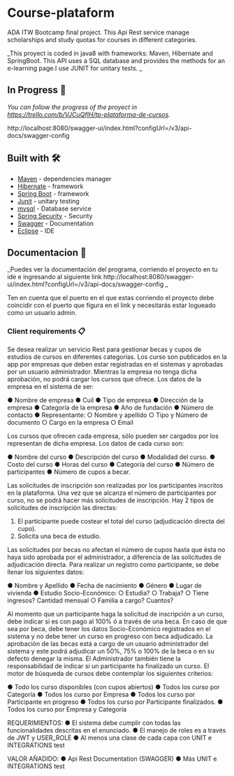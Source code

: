# Course-plataform
ADA ITW Bootcamp final project. This Api Rest service manage scholarships and study quotas for courses in different categories.

_This proyect is coded in java8 with frameworks: Maven, Hibernate and SpringBoot. This API uses a SQL database and provides the methods for an e-learning page.I use JUNIT for unitary tests.  _

## In Progress 🚀

_You can follow the progress of the proyect in https://trello.com/b/VJCuQfIH/tp-plataforma-de-cursos._

http://localhost:8080/swagger-ui/index.html?configUrl=/v3/api-docs/swagger-config


## Built with 🛠️

* [Maven](https://maven.apache.org/) - dependencies manager
* [Hibernate](https://hibernate.org/) - framework 
* [Spring Boot](https://spring.io/projects/spring-boot) - framework 
* [Junit](https://junit.org/junit4/) - unitary testing 
* [mysql](https://www.mysql.com/products/workbench/) - Database service
* [Spring Security](https://spring.io/projects/spring-security) - Security
* [Swagger](https://swagger.io/) - Documentation
* [Eclipse](https://www.eclipse.org/downloads/) - IDE


## Documentacion 📌

_Puedes ver la documentación del programa, corriendo el proyecto en tu ide e ingresando al siguiente link http://localhost:8080/swagger-ui/index.html?configUrl=/v3/api-docs/swagger-config _

Ten en cuenta que el puerto en el que estas corriendo el proyecto debe coincidir con el puerto que figura en el link y necesitarás estar logueado como un usuario admin.


### Client requirements 📋

Se desea realizar un servicio Rest para gestionar becas y cupos de estudios de cursos en
diferentes categorías.
Los curso son publicados en la app por empresas que deben estar registradas en el
sistemas y aprobadas por un usuario administrador. Mientras la empresa no tenga dicha
aprobación, no podrá cargar los cursos que ofrece.
Los datos de la empresa en el sistema de ser:

● Nombre de empresa
● Cuil
● Tipo de empresa
● Dirección de la empresa
● Categoría de la empresa
● Año de fundación
● Número de contacto
● Representante:
○ Nombre y apellido
○ Tipo y Número de documento
○ Cargo en la empresa
○ Email

Los cursos que ofrecen cada empresa, sólo pueden ser cargados por los representan de
dicha empresa. Los datos de cada curso son:

● Nombre del curso
● Descripción del curso
● Modalidad del curso.
● Costo del curso
● Horas del curso
● Categoría del curso
● Número de participantes
● Número de cupos a becar.

Las solicitudes de inscripción son realizadas por los participantes inscritos en la plataforma.
Una vez que se alcanza el número de participantes por curso, no se podrá hacer más
solicitudes de inscripción.
Hay 2 tipos de solicitudes de inscripción las directas:
1) El participante puede costear el total del curso (adjudicación directa del cupo).
2) Solicita una beca de estudio.

Las solicitudes por becas no afectan el número de cupos hasta que ésta no haya sido
aprobada por el administrador, a diferencia de las solicitudes de adjudicación directa.
Para realizar un registro como participante, se debe llenar los siguientes datos:

● Nombre y Apellido
● Fecha de nacimiento
● Género
● Lugar de vivienda
● Estudio Socio-Económico:
○ Estudia?
○ Trabaja?
○ Tiene ingresos? Cantidad mensual
○ Familia a cargo? Cuantos?

Al momento que un participante haga la solicitud de inscripción a un curso, debe indicar si
es con pago al 100% ó a través de una beca. En caso de que sea por beca, debe tener los
datos Socio-Económico registrados en el sistema y no debe tener un curso en progreso con
beca adjudicado.
La aprobación de las becas está a cargo de un usuario administrador del sistema y este
podrá adjudicar un 50%, 75% o 100% de la beca o en su defecto denegar la misma.
El Administrador también tiene la responsabilidad de indicar si un participante ha finalizado
un curso.
El motor de búsqueda de cursos debe contemplar los siguientes criterios:

● Todo los curso disponibles (con cupos abiertos)
● Todos los curso por Categoría
● Todos los curso por Empresa
● Todos los curso por Participante en progreso
● Todos los curso por Participante finalizados.
● Todos los curso por Empresa y Categoría

REQUERIMIENTOS:
● El sistema debe cumplir con todas las funcionalidades descritas en el enunciado.
● El manejo de roles es a través de JWT y USER_ROLE
● Al menos una clase de cada capa con UNIT e INTEGRATIONS test

VALOR AÑADIDO:
● Api Rest Documentation (SWAGGER)
● Más UNIT e INTEGRATIONS test


